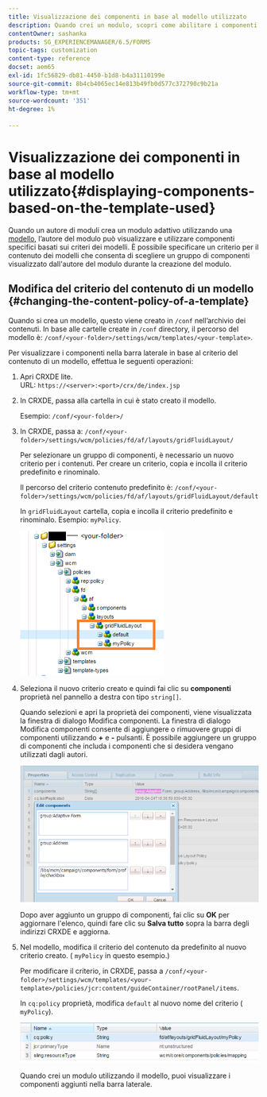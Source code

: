 ```yaml
---
title: Visualizzazione dei componenti in base al modello utilizzato
description: Quando crei un modulo, scopri come abilitare i componenti nella barra laterale in base al modello selezionato.
contentOwner: sashanka
products: SG_EXPERIENCEMANAGER/6.5/FORMS
topic-tags: customization
content-type: reference
docset: aem65
exl-id: 1fc56829-db81-4450-b1d8-b4a31110199e
source-git-commit: 8b4cb4065ec14e813b49fb0d577c372790c9b21a
workflow-type: tm+mt
source-wordcount: '351'
ht-degree: 1%

---
```


# Visualizzazione dei componenti in base al modello utilizzato{#displaying-components-based-on-the-template-used}

Quando un autore di moduli crea un modulo adattivo utilizzando una [modello](../../forms/using/template-editor.md), l’autore del modulo può visualizzare e utilizzare componenti specifici basati sui criteri dei modelli. È possibile specificare un criterio per il contenuto dei modelli che consenta di scegliere un gruppo di componenti visualizzato dall&#39;autore del modulo durante la creazione del modulo.

## Modifica del criterio del contenuto di un modello {#changing-the-content-policy-of-a-template}

Quando si crea un modello, questo viene creato in `/conf` nell’archivio dei contenuti. In base alle cartelle create in `/conf` directory, il percorso del modello è: `/conf/<your-folder>/settings/wcm/templates/<your-template>`.

Per visualizzare i componenti nella barra laterale in base al criterio del contenuto di un modello, effettua le seguenti operazioni:

1. Apri CRXDE lite.\
   URL: `https://<server>:<port>/crx/de/index.jsp`
1. In CRXDE, passa alla cartella in cui è stato creato il modello.

   Esempio: `/conf/<your-folder>/`

1. In CRXDE, passa a: `/conf/<your-folder>/settings/wcm/policies/fd/af/layouts/gridFluidLayout/`

   Per selezionare un gruppo di componenti, è necessario un nuovo criterio per i contenuti. Per creare un criterio, copia e incolla il criterio predefinito e rinominalo.

   Il percorso del criterio contenuto predefinito è: `/conf/<your-folder>/settings/wcm/policies/fd/af/layouts/gridFluidLayout/default`

   In `gridFluidLayout` cartella, copia e incolla il criterio predefinito e rinominalo. Esempio: `myPolicy`.

   ![Copia dei criteri predefiniti](assets/crx-default1.png)

1. Seleziona il nuovo criterio creato e quindi fai clic su **componenti** proprietà nel pannello a destra con tipo `string[]`.

   Quando selezioni e apri la proprietà dei componenti, viene visualizzata la finestra di dialogo Modifica componenti. La finestra di dialogo Modifica componenti consente di aggiungere o rimuovere gruppi di componenti utilizzando **+** e **-** pulsanti. È possibile aggiungere un gruppo di componenti che includa i componenti che si desidera vengano utilizzati dagli autori.

   ![Aggiungere o rimuovere componenti nel criterio](assets/add-components-list1.png)

   Dopo aver aggiunto un gruppo di componenti, fai clic su **OK** per aggiornare l&#39;elenco, quindi fare clic su **Salva tutto** sopra la barra degli indirizzi CRXDE e aggiorna.

1. Nel modello, modifica il criterio del contenuto da predefinito al nuovo criterio creato. ( `myPolicy` in questo esempio.)

   Per modificare il criterio, in CRXDE, passa a `/conf/<your-folder>/settings/wcm/templates/<your-template>/policies/jcr:content/guideContainer/rootPanel/items`.

   In `cq:policy` proprietà, modifica `default` al nuovo nome del criterio ( `myPolicy`).

   ![Criterio contenuto modello aggiornato](assets/updated-policy.png)

   Quando crei un modulo utilizzando il modello, puoi visualizzare i componenti aggiunti nella barra laterale.
